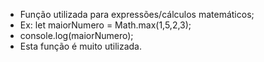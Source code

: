 * Função utilizada para expressões/cálculos matemáticos;
* Ex: let maiorNumero = Math.max(1,5,2,3);
* console.log(maiorNumero);
* Esta função é muito utilizada.